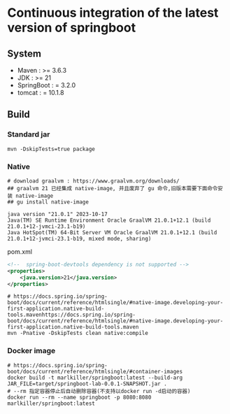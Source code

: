 # Continuous integration of the latest version of springboot

## System 

[//]: # (mvn dependency:tree)
- Maven : >= 3.6.3
- JDK : >= 21
- SpringBoot : = 3.2.0
- tomcat : = 10.1.8

## Build 

### Standard jar
```shell
mvn -DskipTests=true package
```
### Native
```shell
# download graalvm : https://www.graalvm.org/downloads/
## graalvm 21 已经集成 native-image, 并且废弃了 gu 命令,旧版本需要下面命令安装 native-image  
## gu install native-image
```
```
java version "21.0.1" 2023-10-17
Java(TM) SE Runtime Environment Oracle GraalVM 21.0.1+12.1 (build 21.0.1+12-jvmci-23.1-b19)
Java HotSpot(TM) 64-Bit Server VM Oracle GraalVM 21.0.1+12.1 (build 21.0.1+12-jvmci-23.1-b19, mixed mode, sharing)
```

pom.xml
```xml
<!--  spring-boot-devtools dependency is not supported -->
<properties>
    <java.version>21</java.version>
</properties>
```
```shell
# https://docs.spring.io/spring-boot/docs/current/reference/htmlsingle/#native-image.developing-your-first-application.native-build-tools.mavenhttps://docs.spring.io/spring-boot/docs/current/reference/htmlsingle/#native-image.developing-your-first-application.native-build-tools.maven
mvn -Pnative -DskipTests clean native:compile
```

### Docker image
```shell
# https://docs.spring.io/spring-boot/docs/current/reference/htmlsingle/#container-images
docker build -t marlkiller/springboot:latest --build-arg JAR_FILE=target/springboot-lab-0.0.1-SNAPSHOT.jar .
# --rm 指定容器停止后自动删除容器(不支持以docker run -d启动的容器) 
docker run --rm --name springboot -p 8080:8080 marlkiller/springboot:latest
```
